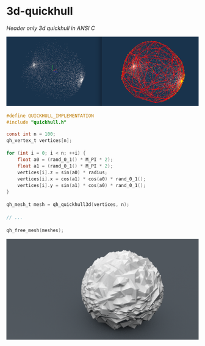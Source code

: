 # 3d-quickhull
_Header only 3d quickhull in ANSI C_

![](quickhull.png)

```c
#define QUICKHULL_IMPLEMENTATION
#include "quickhull.h"
```

```c
const int n = 100;
qh_vertex_t vertices[n];

for (int i = 0; i < n; ++i) {
    float a0 = (rand_0_1() * M_PI * 2);
    float a1 = (rand_0_1() * M_PI * 2);
    vertices[i].z = sin(a0) * radius;
    vertices[i].x = cos(a1) * cos(a0) * rand_0_1();
    vertices[i].y = sin(a1) * cos(a0) * rand_0_1();
}

qh_mesh_t mesh = qh_quickhull3d(vertices, n);

// ...

qh_free_mesh(meshes);

```

![](mesh_quickhull.png)
